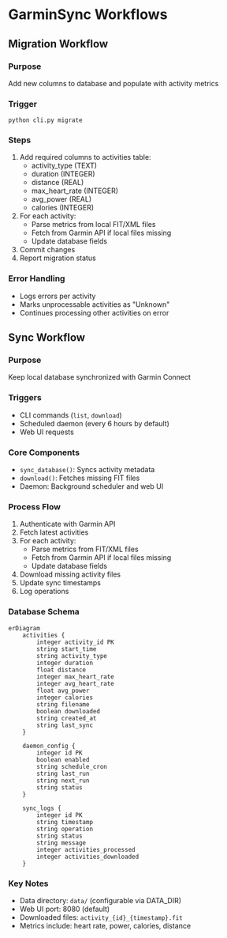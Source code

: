 # GarminSync Workflows

## Migration Workflow

### Purpose
Add new columns to database and populate with activity metrics

### Trigger
`python cli.py migrate`

### Steps
1. Add required columns to activities table:
   - activity_type (TEXT)
   - duration (INTEGER)
   - distance (REAL)
   - max_heart_rate (INTEGER)
   - avg_power (REAL)
   - calories (INTEGER)
2. For each activity:
   - Parse metrics from local FIT/XML files
   - Fetch from Garmin API if local files missing
   - Update database fields
3. Commit changes
4. Report migration status

### Error Handling
- Logs errors per activity
- Marks unprocessable activities as "Unknown"
- Continues processing other activities on error

## Sync Workflow

### Purpose
Keep local database synchronized with Garmin Connect

### Triggers
- CLI commands (`list`, `download`)
- Scheduled daemon (every 6 hours by default)
- Web UI requests

### Core Components
- `sync_database()`: Syncs activity metadata
- `download()`: Fetches missing FIT files
- Daemon: Background scheduler and web UI

### Process Flow
1. Authenticate with Garmin API
2. Fetch latest activities
3. For each activity:
   - Parse metrics from FIT/XML files
   - Fetch from Garmin API if local files missing
   - Update database fields
4. Download missing activity files
5. Update sync timestamps
6. Log operations

### Database Schema
```mermaid
erDiagram
    activities {
        integer activity_id PK
        string start_time
        string activity_type
        integer duration
        float distance
        integer max_heart_rate
        integer avg_heart_rate
        float avg_power
        integer calories
        string filename
        boolean downloaded
        string created_at
        string last_sync
    }
    
    daemon_config {
        integer id PK
        boolean enabled
        string schedule_cron
        string last_run
        string next_run
        string status
    }
    
    sync_logs {
        integer id PK
        string timestamp
        string operation
        string status
        string message
        integer activities_processed
        integer activities_downloaded
    }
```

### Key Notes
- Data directory: `data/` (configurable via DATA_DIR)
- Web UI port: 8080 (default)
- Downloaded files: `activity_{id}_{timestamp}.fit`
- Metrics include: heart rate, power, calories, distance
